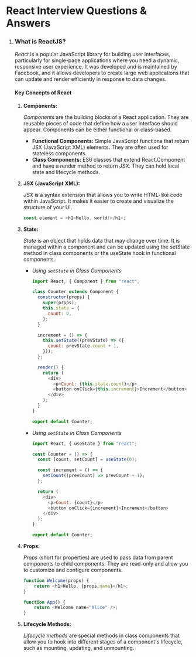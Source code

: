 # React Interview Questions & Answers

1. ### What is ReactJS?

   _React_ is a popular JavaScript library for building user interfaces, particularly for single-page applications where you need a dynamic, responsive user experience. It was developed and is maintained by Facebook, and it allows developers to create large web applications that can update and render efficiently in response to data changes.

   #### Key Concepts of React

   1. **Components:**
      
      _Components_ are the building blocks of a React application. They are reusable pieces of code that define how a user interface should appear. Components can be either functional or class-based.
      - **Functional Components:** Simple JavaScript functions that return JSX (JavaScript XML) elements. They are often used for stateless components.
      - **Class Components:** ES6 classes that extend React.Component and have a render method to return JSX. They can hold local state and lifecycle methods.
   2. **JSX (JavaScript XML):**
      
      _JSX_ is a syntax extension that allows you to write HTML-like code within JavaScript. It makes it easier to create and visualize the structure of your UI.
      ```javascript
      const element = <h1>Hello, world!</h1>;
      ```
   3. **State:**
      
      _State_ is an object that holds data that may change over time. It is managed within a component and can be updated using the setState method in class components or the useState hook in functional components.

      - _Using `setState` in Class Components_

        ```javascript
        import React, { Component } from "react";

        class Counter extends Component {
          constructor(props) {
            super(props);
            this.state = {
              count: 0,
            };
          }

          increment = () => {
            this.setState((prevState) => ({
              count: prevState.count + 1,
            }));
          };

          render() {
            return (
              <div>
                <p>Count: {this.state.count}</p>
                <button onClick={this.increment}>Increment</button>
              </div>
            );
          }
        }

        export default Counter;
        ```

      - _Using `setState` in Class Components_

        ```javascript
        import React, { useState } from "react";

        const Counter = () => {
          const [count, setCount] = useState(0);

          const increment = () => {
            setCount((prevCount) => prevCount + 1);
          };

          return (
            <div>
              <p>Count: {count}</p>
              <button onClick={increment}>Increment</button>
            </div>
          );
        };

        export default Counter;
        ```
    4. **Props:**
        
        _Props_ (short for properties) are used to pass data from parent components to child components. They are read-only and allow you to customize and configure components.
        ```javascript
        function Welcome(props) {
            return <h1>Hello, {props.name}</h1>;
        }

        function App() {
            return <Welcome name="Alice" />;
        }
        ```
    5. **Lifecycle Methods:**
        
        _Lifecycle methods_ are special methods in class components that allow you to hook into different stages of a component's lifecycle, such as mounting, updating, and unmounting.
        ```javascript


